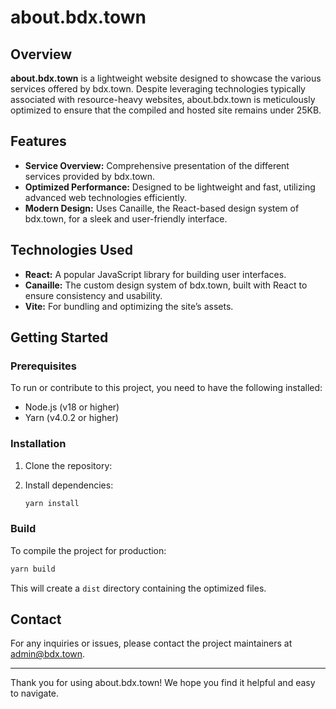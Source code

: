 # about.bdx.town

## Overview

**about.bdx.town** is a lightweight website designed to showcase the various services offered by bdx.town. Despite leveraging technologies typically associated with resource-heavy websites, about.bdx.town is meticulously optimized to ensure that the compiled and hosted site remains under 25KB.

## Features

- **Service Overview:** Comprehensive presentation of the different services provided by bdx.town.
- **Optimized Performance:** Designed to be lightweight and fast, utilizing advanced web technologies efficiently.
- **Modern Design:** Uses Canaille, the React-based design system of bdx.town, for a sleek and user-friendly interface.

## Technologies Used

- **React:** A popular JavaScript library for building user interfaces.
- **Canaille:** The custom design system of bdx.town, built with React to ensure consistency and usability.
- **Vite:** For bundling and optimizing the site’s assets.

## Getting Started

### Prerequisites

To run or contribute to this project, you need to have the following installed:

- Node.js (v18 or higher)
- Yarn (v4.0.2 or higher)

### Installation

1. Clone the repository:

2. Install dependencies:

    ```bash
    yarn install
    ```

### Build

To compile the project for production:

```bash
yarn build
```

This will create a `dist` directory containing the optimized files.


## Contact

For any inquiries or issues, please contact the project maintainers at [admin@bdx.town](mailto:admin@bdx.town).

---

Thank you for using about.bdx.town! We hope you find it helpful and easy to navigate.